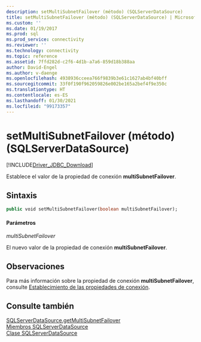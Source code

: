 ```yaml
---
description: setMultiSubnetFailover (método) (SQLServerDataSource)
title: setMultiSubnetFailover (método) (SQLServerDataSource) | Microsoft Docs
ms.custom: ''
ms.date: 01/19/2017
ms.prod: sql
ms.prod_service: connectivity
ms.reviewer: ''
ms.technology: connectivity
ms.topic: reference
ms.assetid: 7ffd282d-c2f6-4d1b-a7a6-859d18b388aa
author: David-Engel
ms.author: v-daenge
ms.openlocfilehash: 4938936cceea766f9839b3e61c1627ab4bf40bff
ms.sourcegitcommit: 33f0f190f962059826e002be165a2bef4f9e350c
ms.translationtype: HT
ms.contentlocale: es-ES
ms.lasthandoff: 01/30/2021
ms.locfileid: "99173357"
---
```

# <a name="setmultisubnetfailover-method-sqlserverdatasource"></a>setMultiSubnetFailover (método) (SQLServerDataSource)
[!INCLUDE[Driver_JDBC_Download](../../../includes/driver_jdbc_download.md)]

  Establece el valor de la propiedad de conexión **multiSubnetFailover**.  
  
## <a name="syntax"></a>Sintaxis  
  
```vb  
public void setMultiSubnetFailover(boolean multiSubnetFailover);  
```  
  
#### <a name="parameters"></a>Parámetros  
 *multiSubnetFailover*  
  
 El nuevo valor de la propiedad de conexión **multiSubnetFailover**.  
  
## <a name="remarks"></a>Observaciones  
 Para más información sobre la propiedad de conexión **multiSubnetFailover**, consulte [Establecimiento de las propiedades de conexión](../../../connect/jdbc/setting-the-connection-properties.md).  
  
## <a name="see-also"></a>Consulte también  
 [SQLServerDataSource.getMultiSubnetFailover](../../../connect/jdbc/reference/getmultisubnetfailover-method-sqlserverdatasource.md)   
 [Miembros SQLServerDataSource](../../../connect/jdbc/reference/sqlserverdatasource-members.md)   
 [Clase SQLServerDataSource](../../../connect/jdbc/reference/sqlserverdatasource-class.md)  
  
  
